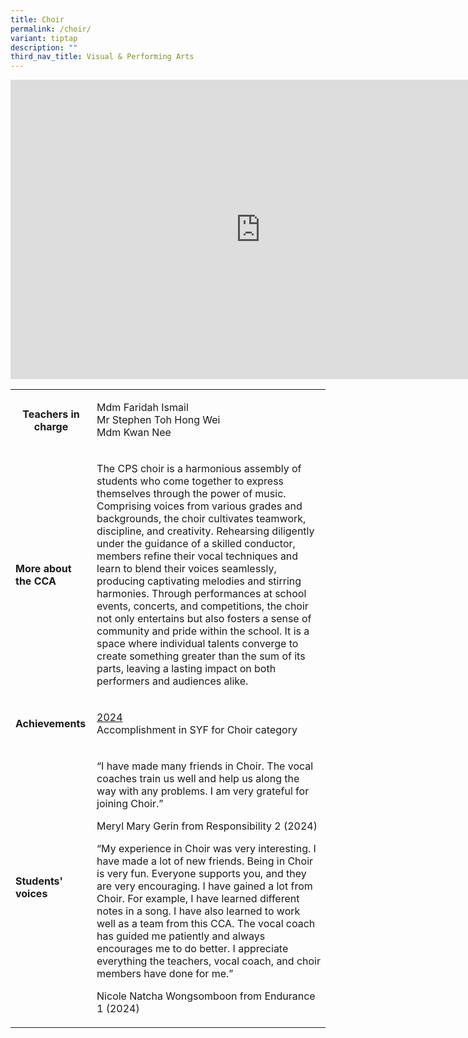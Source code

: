 ```yaml
---
title: Choir
permalink: /choir/
variant: tiptap
description: ""
third_nav_title: Visual & Performing Arts
---
```

<div class="iframe-wrapper">
<iframe height="479" width="800" allowfullscreen="true" frameborder="0" src="https://docs.google.com/presentation/d/e/2PACX-1vT4pv9I5VSmfdI9AuvI2e9_VQjAaabuGMycFOS6h7F6kTlk3Z5POKgysLLlbGqVCfYrdlLrIlCicEbc/embed?start=true&amp;loop=true&amp;delayms=3000"></iframe>
</div>
<table style="minWidth: 50px">
<colgroup>
<col>
<col>
</colgroup>
<tbody>
<tr>
<th rowspan="1" colspan="1">
<p><strong>Teachers in charge</strong>
</p>
<p></p>
</th>
<td rowspan="1" colspan="1">
<p>Mdm Faridah Ismail
<br>Mr Stephen Toh Hong Wei
<br>Mdm Kwan Nee&nbsp;&nbsp;&nbsp;&nbsp;</p>
</td>
</tr>
<tr>
<td rowspan="1" colspan="1">
<p><strong>More about the CCA</strong>
</p>
</td>
<td rowspan="1" colspan="1">
<p>The CPS choir is a harmonious assembly of students who come together to
express themselves through the power of music. Comprising voices from various
grades and backgrounds, the choir cultivates teamwork, discipline, and
creativity. Rehearsing diligently under the guidance of a skilled conductor,
members refine their vocal techniques and learn to blend their voices seamlessly,
producing captivating melodies and stirring harmonies. Through performances
at school events, concerts, and competitions, the choir not only entertains
but also fosters a sense of community and pride within the school. It is
a space where individual talents converge to create something greater than
the sum of its parts, leaving a lasting impact on both performers and audiences
alike.</p>
</td>
</tr>
<tr>
<td rowspan="1" colspan="1">
<p><strong>Achievements</strong>
</p>
</td>
<td rowspan="1" colspan="1">
<p><u>2024</u>
<br>Accomplishment in SYF for Choir category</p>
</td>
</tr>
<tr>
<td rowspan="1" colspan="1">
<p><strong>Students' voices</strong>
</p>
</td>
<td rowspan="1" colspan="1">
<p>“I have made many friends in Choir. The vocal coaches train us well and
help us along the way with any problems. I am very grateful for joining
Choir.”</p>
<p></p>
<p>Meryl Mary Gerin from Responsibility 2 (2024)</p>
<p></p>
<p>“My experience in Choir was very interesting. I have made a lot of new
friends. Being in Choir is very fun. Everyone supports you, and they are
very encouraging. I have gained a lot from Choir. For example, I have learned
different notes in a song. I have also learned to work well as a team from
this CCA. The vocal coach has guided me patiently and always encourages
me to do better. I appreciate everything the teachers, vocal coach, and
choir members have done for me.”</p>
<p></p>
<p>Nicole Natcha Wongsomboon from Endurance 1 (2024)</p>
</td>
</tr>
</tbody>
</table>
<p></p>